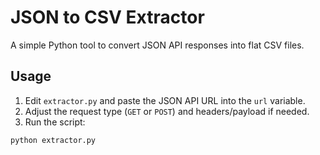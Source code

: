 # JSON to CSV Extractor

A simple Python tool to convert JSON API responses into flat CSV files.

## Usage

1. Edit `extractor.py` and paste the JSON API URL into the `url` variable.
2. Adjust the request type (`GET` or `POST`) and headers/payload if needed.
3. Run the script:

```bash
python extractor.py
